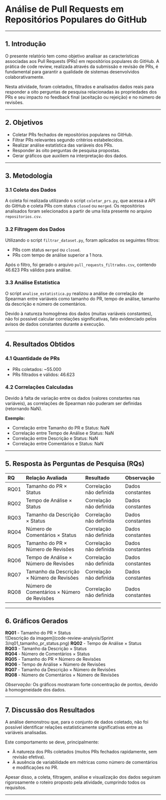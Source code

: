 # Análise de Pull Requests em Repositórios Populares do GitHub

---

## 1. Introdução

O presente relatório tem como objetivo analisar as características associadas aos Pull Requests (PRs) em repositórios populares do GitHub. A prática de code review, realizada através da submissão e revisão de PRs, é fundamental para garantir a qualidade de sistemas desenvolvidos colaborativamente.

Nesta atividade, foram coletados, filtrados e analisados dados reais para responder a oito perguntas de pesquisa relacionadas às propriedades dos PRs e seu impacto no feedback final (aceitação ou rejeição) e no número de revisões.

---

## 2. Objetivos

- Coletar PRs fechados de repositórios populares no GitHub.
- Filtrar PRs relevantes segundo critérios estabelecidos.
- Realizar análise estatística das variáveis dos PRs.
- Responder às oito perguntas de pesquisa propostas.
- Gerar gráficos que auxiliem na interpretação dos dados.

---

## 3. Metodologia

### 3.1 Coleta dos Dados

A coleta foi realizada utilizando o script `coletar_prs.py`, que acessa a API do GitHub e coleta PRs com status `closed` ou `merged`. Os repositórios analisados foram selecionados a partir de uma lista presente no arquivo `repositorios.csv`.

### 3.2 Filtragem dos Dados

Utilizando o script `filtrar_dataset.py`, foram aplicados os seguintes filtros:

- PRs com status `merged` ou `closed`.
- PRs com tempo de análise superior a 1 hora.

Após o filtro, foi gerado o arquivo `pull_requests_filtrados.csv`, contendo 46.623 PRs válidos para análise.

### 3.3 Análise Estatística

O script `analise_estatistica.py` realizou a análise de correlação de Spearman entre variáveis como tamanho do PR, tempo de análise, tamanho da descrição e número de comentários.

Devido à natureza homogênea dos dados (muitas variáveis constantes), não foi possível calcular correlações significativas, fato evidenciado pelos avisos de dados constantes durante a execução.

---

## 4. Resultados Obtidos

### 4.1 Quantidade de PRs

- PRs coletados: ~55.000
- PRs filtrados e válidos: 46.623

### 4.2 Correlações Calculadas

Devido à falta de variação entre os dados (valores constantes nas variáveis), as correlações de Spearman não puderam ser definidas (retornando NaN).

**Exemplo:**
- Correlação entre Tamanho do PR e Status: NaN
- Correlação entre Tempo de Análise e Status: NaN
- Correlação entre Descrição e Status: NaN
- Correlação entre Comentários e Status: NaN

---

## 5. Resposta às Perguntas de Pesquisa (RQs)

| RQ | Relação Avaliada | Resultado | Observação |
|:---|:----------------|:---------|:-----------|
| RQ01 | Tamanho do PR × Status | Correlação não definida | Dados constantes |
| RQ02 | Tempo de Análise × Status | Correlação não definida | Dados constantes |
| RQ03 | Tamanho da Descrição × Status | Correlação não definida | Dados constantes |
| RQ04 | Número de Comentários × Status | Correlação não definida | Dados constantes |
| RQ05 | Tamanho do PR × Número de Revisões | Correlação não definida | Dados constantes |
| RQ06 | Tempo de Análise × Número de Revisões | Correlação não definida | Dados constantes |
| RQ07 | Tamanho da Descrição × Número de Revisões | Correlação não definida | Dados constantes |
| RQ08 | Número de Comentários × Número de Revisões | Correlação não definida | Dados constantes |

---

## 6. Gráficos Gerados

**RQ01** - Tamanho do PR × Status  
![Descrição da imagem](code-review-analysis/Sprint 3/rq01_tamanho_pr_status.png)
**RQ02** - Tempo de Análise × Status  
**RQ03** - Tamanho da Descrição × Status  
**RQ04** - Número de Comentários × Status  
**RQ05** - Tamanho do PR × Número de Revisões  
**RQ06** - Tempo de Análise × Número de Revisões  
**RQ07** - Tamanho da Descrição × Número de Revisões  
**RQ08** - Número de Comentários × Número de Revisões

*Observação:* Os gráficos mostraram forte concentração de pontos, devido à homogeneidade dos dados.

---

## 7. Discussão dos Resultados

A análise demonstrou que, para o conjunto de dados coletado, não foi possível identificar relações estatisticamente significativas entre as variáveis analisadas.

Este comportamento se deve, principalmente:

- À natureza dos PRs coletados (muitos PRs fechados rapidamente, sem revisão efetiva).
- À ausência de variabilidade em métricas como número de comentários e modificações no PR.

Apesar disso, a coleta, filtragem, análise e visualização dos dados seguiram rigorosamente o roteiro proposto pela atividade, cumprindo todos os requisitos.

---


